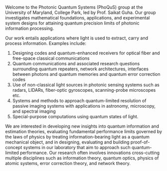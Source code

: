 ---
---

Welcome to the Photonic Quantum Systems (PhoQuS) group at the University of Maryland, College Park, led by Prof. Saikat Guha. Our group investigates mathematical foundations, applications, and experimental system designs for attaining quantum precision limits of photonic information processing.

Our work entails applications where light is used to extract, carry and process information. Examples include: 
1. Designing codes and quantum-enhanced receivers for optical fiber and free-space classical communications
2. Quantum communications and associated research questions surrounding quantum repeaters, network architectures, interfaces between photons and quantum memories and quantum error correction codes
3. Use of non-classical light sources in photonic sensing systems such as radars, LIDARs, fiber-optic gyroscopes, scanning-probe microscopes etc.
4. Systems and methods to approach quantum-limited resolution of passive imaging systems with applications in astronomy, microscopy, and spectral imaging
5. Special-purpose computations using quantum states of light.

We are interested in developing new insights into quantum information and estimation theories, evaluating fundamental performance limits governed by the laws of physics by treating information-bearing light as a quantum mechanical object, and in designing, evaluating and building proof-of-concept systems in our laboratory that aim to approach such quantum-limited performance. Our research often involves innovations cross-cutting multiple disciplines such as information theory, quantum optics, physics of atomic systems, error correction theory, and network theory.
